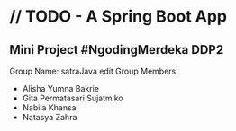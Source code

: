 # // TODO - A Spring Boot App

## Mini Project #NgodingMerdeka DDP2

Group Name: satraJava  edit
Group Members:
- Alisha Yumna Bakrie
- Gita Permatasari Sujatmiko
- Nabila Khansa
- Natasya Zahra
